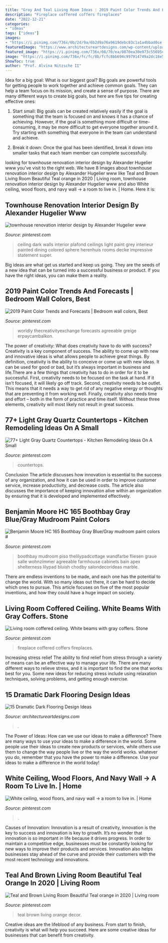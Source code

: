 ```yaml
---
title: "Gray And Teal Living Room Ideas : 2019 Paint Color Trends And Forecasts"
description: "Fireplace coffered coffers fireplaces"
date: "2022-12-21"
categories:
- "ideas"
tags: ["ideas"]
images:
- "https://i.pinimg.com/736x/6b/2d/9a/6b2d9a76a9619debc83c1a1a4bbad0ce.jpg"
featuredImage: "https://www.architectureartdesigns.com/wp-content/uploads/2015/03/141-1024x682.jpg"
featured_image: "https://i.pinimg.com/736x/08/70/ea/0870ea30e973c55695cdde506baebb2a.jpg"
image: "https://i.pinimg.com/736x/fc/fc/8b/fcfc8bb694c997914749a2dc18e530e7--navy-blue-walls-navy-accent-walls.jpg"
ShowToc: true
author: "Prof. Alvina Nitzsche II"
---
```



Idea for a big goal: What is our biggest goal?
Big goals are powerful tools for getting people to work together and achieve common goals. They can help a team focus on its mission, and create a sense of purpose. 
There are many different ways to create big goals, but here are five tips for creating effective ones: 

1. Start small: Big goals can be created relatively easily if the goal is something that the team is focused on and knows it has a chance of achieving. However, if the goal is something more difficult or time-consuming, it may be more difficult to get everyone together around it. Try starting with something that everyone in the team can understand and achieve. 

2. Break it down: Once the goal has been identified, break it down into smaller tasks that each team member can complete successfully.

	

		
looking for townhouse renovation interior design by Alexander Hugelier www you've visit to the right web. We have 8 Images about townhouse renovation interior design by Alexander Hugelier www like Teal and Brown Living Room Beautiful Teal orange in 2020 | Living room, townhouse renovation interior design by Alexander Hugelier www and also White ceiling, wood floors, and navy wall → a room to live in. | Home. Here it is:
		
    
## Townhouse Renovation Interior Design By Alexander Hugelier Www

<img loading=lazy src="https://i.pinimg.com/736x/7d/f2/70/7df2703aa5fa52f2137432012d5ee9cb--colored-ceiling-dark-ceiling.jpg" onerror="this.onerror=null;this.src='https://tse2.mm.bing.net/th?id=OIP.zp77IXiqsX2PaelFctJp_QHaLG&amp;pid=15.1';" alt="townhouse renovation interior design by Alexander Hugelier www">

_Source: pinterest.com_

>ceiling dark walls interior plafond ceilings light paint grey interieur painted dining colored sphere herenhuis rooms decke impressive statement super. 

	

Big ideas are what get us started and keep us going. They are the seeds of a new idea that can be turned into a successful business or product. If you have the right ideas, you can make them a reality.

    
## 2019 Paint Color Trends And Forecasts | Bedroom Wall Colors, Best

<img loading=lazy src="https://i.pinimg.com/736x/3b/ea/72/3bea72a20c1abf8e39bc27bb33159c39.jpg" onerror="this.onerror=null;this.src='https://tse3.mm.bing.net/th?id=OIP.p9k9ilDuUKE0e1uJq4N2BgHaKg&amp;pid=15.1';" alt="2019 Paint Color Trends and Forecasts | Bedroom wall colors, Best">

_Source: pinterest.com_

>worldly thecreativityexchange forecasts agreeable greige erpaycambalkon. 

	

The power of creativity: What does creativity have to do with success?
Creativity is a key component of success. The ability to come up with new and innovative ideas is what allows people to achieve great things. By definition, creativity is the ability to conceive or come up with new ideas. It can be used for good or bad, but it’s always important in business and life.There are a few things that creativity has to do in order for it to be successful. First, creativity needs to be focused on the task at hand. If it isn’t focused, it will likely go off track. Second, creativity needs to be outlet. This means that it needs a way to get rid of any negative energy or thoughts that are preventing it from working well. Finally, creativity also needs time and effort – both in the form of practice and time itself. Without these three elements, creativity will most likely not result in great success.

    
## 77+ Light Gray Quartz Countertops - Kitchen Remodeling Ideas On A Small

<img loading=lazy src="https://i.pinimg.com/736x/08/70/ea/0870ea30e973c55695cdde506baebb2a.jpg" onerror="this.onerror=null;this.src='https://tse3.mm.bing.net/th?id=OIP.9sJ67573lIlb_p58RsfQGgHaFj&amp;pid=15.1';" alt="77+ Light Gray Quartz Countertops - Kitchen Remodeling Ideas On A Small">

_Source: pinterest.com_

>countertops. 

	

Conclusion
The article discusses how innovation is essential to the success of any organization, and how it can be used in order to improve customer service, increase productivity, and decrease costs. The article also discusses the importance of keeping innovation alive within an organization by ensuring that it is developed and implemented effectively.

    
## Benjamin Moore HC 165 Boothbay Gray Blue/Gray Mudroom Paint Colors #

<img loading=lazy src="https://i.pinimg.com/736x/05/cb/fb/05cbfbb4f8415941bd380aa982f12f65.jpg" onerror="this.onerror=null;this.src='https://tse1.mm.bing.net/th?id=OIP.8ygk4QPegwpp0dch5U4ofQHaMH&amp;pid=15.1';" alt="Benjamin Moore HC 165 Boothbay Gray Blue/Gray mudroom paint colors #">

_Source: pinterest.com_

>boothbay mudroom piso thelilypadcottage wandfarbe fliesen graue salle wohnzimmer agreeable farmhouse cabinets bain apex shelterness lilypad bluish chodby salondecorideas marble. 

	

There are endless inventions to be made, and each one has the potential to change the world. With so many ideas out there, it can be hard to decide which ones to pursue. This article focuses on five of the most popular inventions, and how they could have a huge impact on society.

    
## Living Room Coffered Ceiling. White Beams With Gray Coffers. Stone

<img loading=lazy src="https://i.pinimg.com/736x/6b/2d/9a/6b2d9a76a9619debc83c1a1a4bbad0ce.jpg" onerror="this.onerror=null;this.src='https://tse2.mm.bing.net/th?id=OIP.YAadVhrO59nyiGtK91hCDwHaJ_&amp;pid=15.1';" alt="Living room coffered ceiling. White beams with gray coffers. Stone">

_Source: pinterest.com_

>fireplace coffered coffers fireplaces. 

	

Increasing stress relief
The ability to find relief from stress through a variety of means can be an effective way to manage your life. There are many different ways to relieve stress, and it is important to find the one that works best for you. Some new ideas for reducing stress include using relaxation techniques, solving problems, and getting enough exercise.

    
## 15 Dramatic Dark Flooring Design Ideas

<img loading=lazy src="https://www.architectureartdesigns.com/wp-content/uploads/2015/03/141-1024x682.jpg" onerror="this.onerror=null;this.src='https://tse1.mm.bing.net/th?id=OIP.utPgSFx_97c3IAFpYt37SgHaE7&amp;pid=15.1';" alt="15 Dramatic Dark Flooring Design Ideas">

_Source: architectureartdesigns.com_

>. 

	

The Power of Ideas: How can we use our ideas to make a difference?
There are many ways to use your ideas to make a difference in the world. Some people use their ideas to create new products or services, while others use them to change the way people live or the way the world works. whatever you do, remember that you have the power to make a difference. Use your ideas to make a difference in the world today!

    
## White Ceiling, Wood Floors, And Navy Wall → A Room To Live In. | Home

<img loading=lazy src="https://i.pinimg.com/736x/fc/fc/8b/fcfc8bb694c997914749a2dc18e530e7--navy-blue-walls-navy-accent-walls.jpg" onerror="this.onerror=null;this.src='https://tse2.mm.bing.net/th?id=OIP.5rbV84_vZ2fTou-RwCZWrwDIEs&amp;pid=15.1';" alt="White ceiling, wood floors, and navy wall → a room to live in. | Home">

_Source: pinterest.com_

>. 

	

Causes of Innovation:
Innovation is a result of creativity, innovation is the key to success and innovation is key to growth. It’s no wonder that innovation is so important in life because it drives progress. In order to maintain a competitive edge, businesses must be constantly looking for new ways to improve their products and services. Innovation also helps businesses stay ahead of the curve and provide their customers with the most recent technology and innovations.

    
## Teal And Brown Living Room Beautiful Teal Orange In 2020 | Living Room

<img loading=lazy src="https://i.pinimg.com/736x/89/5c/a7/895ca781e680424ac577e6fe8a0f7e99.jpg" onerror="this.onerror=null;this.src='https://tse3.mm.bing.net/th?id=OIP.-pdRLtbhZvRR-MRLUS5LQwHaJ3&amp;pid=15.1';" alt="Teal and Brown Living Room Beautiful Teal orange in 2020 | Living room">

_Source: pinterest.com_

>teal brown living orange decor. 

	

Creative ideas are the lifeblood of any business. From start to finish, creativity is what will help you succeed. Here are some creative ideas for businesses that can benefit from creativity.

